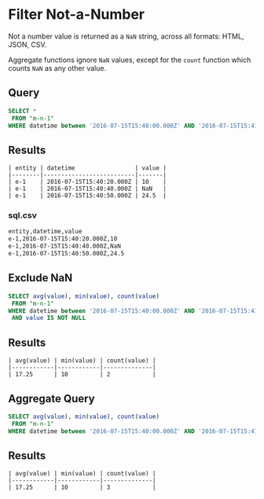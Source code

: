 # Filter Not-a-Number

Not a number value is returned as a `NaN` string, across all formats: HTML, JSON, CSV.

Aggregate functions ignore `NaN` values, except for the `count` function which counts `NaN` as any other value.  

## Query

```sql
SELECT *
 FROM "m-n-1"
WHERE datetime between '2016-07-15T15:40:00.000Z' AND '2016-07-15T15:41:00.000Z'
```

## Results

```ls
| entity | datetime                 | value | 
|--------|--------------------------|-------| 
| e-1    | 2016-07-15T15:40:20.000Z | 10    | 
| e-1    | 2016-07-15T15:40:40.000Z | NaN   | 
| e-1    | 2016-07-15T15:40:50.000Z | 24.5  | 
```

### sql.csv

```txt
entity,datetime,value
e-1,2016-07-15T15:40:20.000Z,10
e-1,2016-07-15T15:40:40.000Z,NaN
e-1,2016-07-15T15:40:50.000Z,24.5
```

## Exclude NaN

```sql
SELECT avg(value), min(value), count(value)
 FROM "m-n-1"
WHERE datetime between '2016-07-15T15:40:00.000Z' AND '2016-07-15T15:41:00.000Z'
 AND value IS NOT NULL
```

## Results

```ls
| avg(value) | min(value) | count(value) | 
|------------|------------|--------------| 
| 17.25      | 10         | 2            | 
```

## Aggregate Query

```sql
SELECT avg(value), min(value), count(value)
 FROM "m-n-1"
WHERE datetime between '2016-07-15T15:40:00.000Z' AND '2016-07-15T15:41:00.000Z'
```

## Results

```ls
| avg(value) | min(value) | count(value) | 
|------------|------------|--------------| 
| 17.25      | 10         | 3            | 
```
